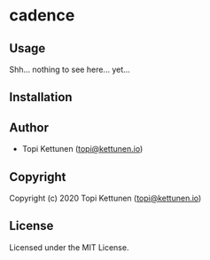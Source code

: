 # cadence

## Usage

Shh... nothing to see here... yet...

## Installation

## Author

* Topi Kettunen (topi@kettunen.io)

## Copyright

Copyright (c) 2020 Topi Kettunen (topi@kettunen.io)

## License

Licensed under the MIT License.
